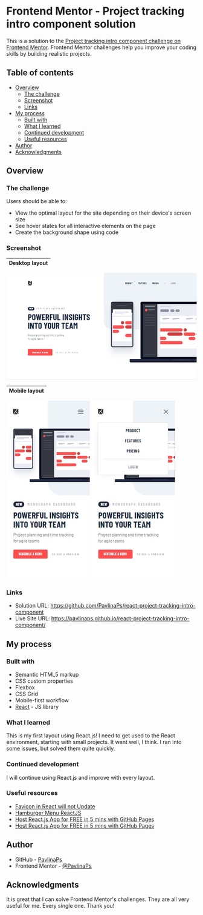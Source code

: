 # Frontend Mentor - Project tracking intro component solution

This is a solution to the [Project tracking intro component challenge on Frontend Mentor](https://www.frontendmentor.io/challenges/project-tracking-intro-component-5d289097500fcb331a67d80e). Frontend Mentor challenges help you improve your coding skills by building realistic projects. 

## Table of contents

- [Overview](#overview)
  - [The challenge](#the-challenge)
  - [Screenshot](#screenshot)
  - [Links](#links)
- [My process](#my-process)
  - [Built with](#built-with)
  - [What I learned](#what-i-learned)
  - [Continued development](#continued-development)
  - [Useful resources](#useful-resources)
- [Author](#author)
- [Acknowledgments](#acknowledgments)

## Overview

### The challenge

Users should be able to:

- View the optimal layout for the site depending on their device's screen size
- See hover states for all interactive elements on the page
- Create the background shape using code

### Screenshot

| Desktop layout |
|:--:|
![Desktop layout](./screenshots/screenshot-desktop.jpg)

| Mobile layout |
|:--:|
![Mobile layout](./screenshots/screenshot-mobile.jpg) ![Mobile layout](./screenshots/screenshot-mobile-open-hamburger.jpg)

### Links

- Solution URL: https://github.com/PavlinaPs/react-project-tracking-intro-component
- Live Site URL: https://pavlinaps.github.io/react-project-tracking-intro-component/

## My process

### Built with

- Semantic HTML5 markup
- CSS custom properties
- Flexbox
- CSS Grid
- Mobile-first workflow
- [React](https://reactjs.org/) - JS library

### What I learned

This is my first layout using React.js! I need to get used to the React environment, starting with small projects. It went well, I think. I ran into some issues, but solved them quite quickly.

### Continued development

I will continue using React.js and improve with every layout.

### Useful resources

- [Favicon in React will not Update](https://stackoverflow.com/questions/51994375/favicon-in-react-will-not-update)
- [Hamburger Menu ReactJS](https://youtu.be/Et5tDPoU03c)
- [Host React.js App for FREE in 5 mins with GitHub Pages](https://youtu.be/2hM5viLMJpA)
- [Host React.js App for FREE in 5 mins with GitHub Pages](https://youtu.be/2hM5viLMJpA)

## Author

- GitHub - [PavlinaPs](https://github.com/PavlinaPs)
- Frontend Mentor - [@PavlinaPs](https://www.frontendmentor.io/profile/PavlinaPs)

## Acknowledgments

It is great that I can solve Frontend Mentor's challenges. They are all very useful for me. Every single one. Thank you!
